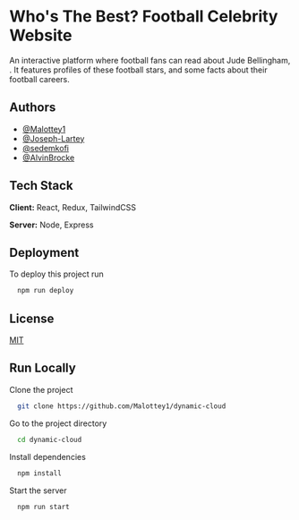 
# Who's The Best? Football Celebrity Website
An interactive platform where football fans can read about Jude Bellingham, . It features profiles of these football stars, and some facts about their football careers.


## Authors

- [@Malottey1](https://github.com/Malottey1)
- [@Joseph-Lartey](https://github.com/Joseph-Lartey)
- [@sedemkofi](https://github.com/sedemkofi)
- [@AlvinBrocke](https://github.com/AlvinBrocke )


## Tech Stack

**Client:** React, Redux, TailwindCSS

**Server:** Node, Express


## Deployment

To deploy this project run

```bash
  npm run deploy
```


## License

[MIT](https://choosealicense.com/licenses/mit/)


## Run Locally

Clone the project

```bash
  git clone https://github.com/Malottey1/dynamic-cloud
```

Go to the project directory

```bash
  cd dynamic-cloud
```

Install dependencies

```bash
  npm install
```

Start the server

```bash
  npm run start
```

